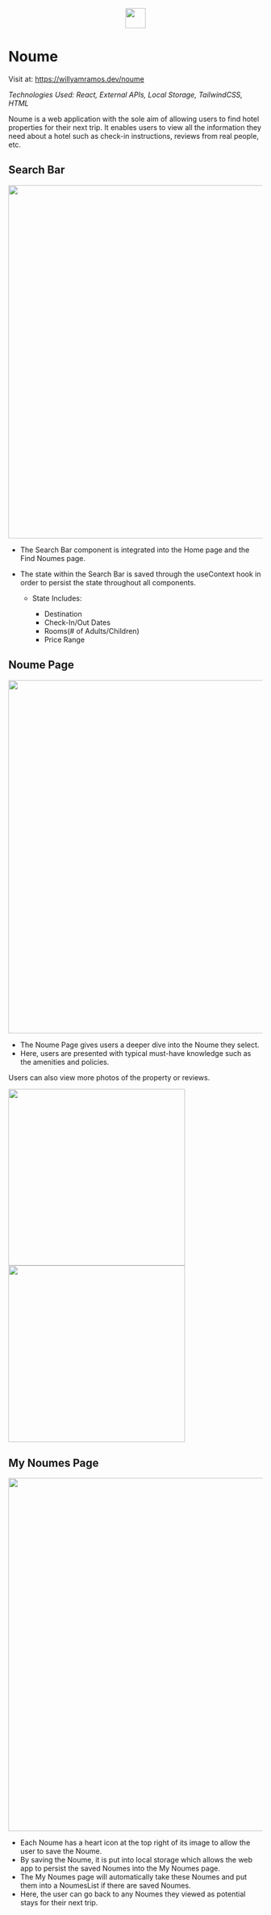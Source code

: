 <p align="center">
    <img src="https://user-images.githubusercontent.com/97855556/227066235-a2a7d258-d9a3-46ee-b493-977d93a4f0ed.png" height="40">
</p> 

# Noume

Visit at: https://willyamramos.dev/noume

_Technologies Used: React, External APIs, Local Storage, TailwindCSS, HTML_

Noume is a web application with the sole aim of allowing users to find hotel properties for their next trip. It enables users to view all the 
information they need about a hotel such as check-in instructions, reviews from real people, etc. 

## Search Bar

<img src="https://user-images.githubusercontent.com/97855556/227073391-80f72a71-bf18-4503-88dc-f94d1c2a8720.png" width="700">

- The Search Bar component is integrated into the Home page and the Find Noumes page.
- The state within the Search Bar is saved through the useContext hook in order to persist the state throughout all components.

  - State Includes: 
 
       - Destination
       - Check-In/Out Dates
       - Rooms(# of Adults/Children)
       - Price Range
       
 ## Noume Page
 
 <img src="https://user-images.githubusercontent.com/97855556/227097648-683d4e41-73fc-4fb7-bedf-37c77a09b6c0.png" width="700">

- The Noume Page gives users a deeper dive into the Noume they select.
- Here, users are presented with typical must-have knowledge such as the amenities and policies.


Users can also view more photos of the property or reviews.

<p float="left">
 <img src="https://user-images.githubusercontent.com/97855556/227098677-343cd316-38ec-4519-827a-68832904eb8e.png" width="350">
 <img src="https://user-images.githubusercontent.com/97855556/227098688-486e8f76-4cf7-4022-bfab-dd1f8c0a2083.png" width="350">
</p>

## My Noumes Page

 <img src="https://user-images.githubusercontent.com/97855556/227100055-06c2ba47-11ec-490b-ad4a-7e9144b78f9d.png" width="700">
 
 - Each Noume has a heart icon at the top right of its image to allow the user to save the Noume.
 - By saving the Noume, it is put into local storage which allows the web app to persist the saved Noumes into the My Noumes page.
 - The My Noumes page will automatically take these Noumes and put them into a NoumesList if there are saved Noumes.
 - Here, the user can go back to any Noumes they viewed as potential stays for their next trip.



 



